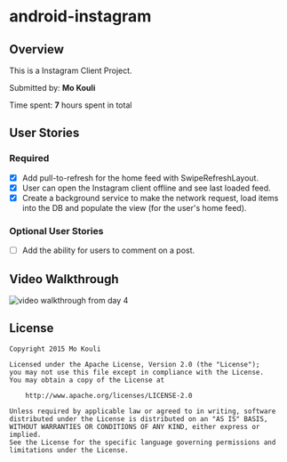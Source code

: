 # android-instagram

## Overview

This is a Instagram Client Project.
 
Submitted by: **Mo Kouli**
 
Time spent: **7** hours spent in total


## User Stories

### Required

* [x] Add pull-to-refresh for the home feed with SwipeRefreshLayout.
* [x] User can open the Instagram client offline and see last loaded feed.
* [x] Create a background service to make the network request, load items into the DB and populate the view (for the user's home feed).

### Optional User Stories
* [ ] Add the ability for users to comment on a post.

## Video Walkthrough
![video walkthrough from day 4](https://cloud.githubusercontent.com/assets/983861/11581589/6bbdba84-99f8-11e5-97e2-e86cd905d4d4.gif)


## License

    Copyright 2015 Mo Kouli

    Licensed under the Apache License, Version 2.0 (the "License");
    you may not use this file except in compliance with the License.
    You may obtain a copy of the License at

        http://www.apache.org/licenses/LICENSE-2.0

    Unless required by applicable law or agreed to in writing, software
    distributed under the License is distributed on an "AS IS" BASIS,
    WITHOUT WARRANTIES OR CONDITIONS OF ANY KIND, either express or implied.
    See the License for the specific language governing permissions and
    limitations under the License.
